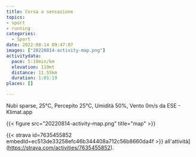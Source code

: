 ```yaml
---
title: Corsa a sensazione
topics:
- sport
- running
categories:
  - Sport
date: 2022-08-14 09:47:07
images: ["20220814-activity-map.png"]
activitydata:
  pace: 5:18min/km
  elevation: 119mt
  distance: 11.55km
  duration: 1:01:19
places: []

---
```


Nubi sparse, 25°C, Percepito 25°C, Umidità 50%, Vento 0m/s da ESE - Klimat.app

<!--more-->




{{< figure src="20220814-activity-map.png" title="map" >}}


{{< strava id=7635455852 embedId=ec513de33258efc46b344408a712c56b8660da4f >}} all'attività](https://strava.com/activities/7635455852).
